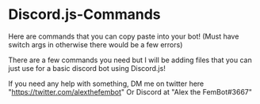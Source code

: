 # Discord.js-Commands
Here are commands that you can copy paste into your bot! (Must have switch args in otherwise there would be a few errors)

There are a few commands you need but I will be adding files that you can just use for a basic discord bot using Discord.js!

If you need any help with something, DM me on twitter here "https://twitter.com/alexthefembot"
Or Discord at "Alex the FemBot#3667"
